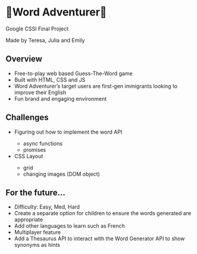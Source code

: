 <h1> 👹Word Adventurer🎈</h1>
Google CSSI Final Project

Made by Teresa, Julia and Emily

<h2>Overview</h2>
<ul>
<li>Free-to-play web based Guess-The-Word game </li>
<li>Built with HTML, CSS and JS</li>
<li>Word Adventurer’s target users are first-gen immigrants looking to improve their English</li>
<li>Fun brand and engaging environment</li>
</ul>

<h2>Challenges</h2>
<ul>
<li>Figuring out how to implement the word API </li>
<ul><li>async functions</li><li>promises</li></ul>
<li>CSS Layout</li>
<ul><li>grid</li><li>changing images (DOM object)</li></ul>
</ul>

<h2>For the future…</h2> 
<ul>
<li>
Difficulty: Easy, Med, Hard</li><li>
Create a separate option for children to ensure the words generated are appropriate</li>
<li>Add other languages to learn such as French</li>
<li>Multiplayer feature</li>
<li>Add a Thesaurus API to interact with the Word Generator API to show synonyms as hints
</li>
</ul>
